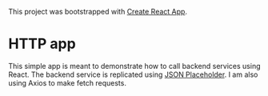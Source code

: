This project was bootstrapped with [Create React App](https://github.com/facebookincubator/create-react-app).

# HTTP app

This simple app is meant to demonstrate how to call backend services using React. The backend service is replicated using
[JSON Placeholder](https://jsonplaceholder.typicode.com/). I am also using Axios to make fetch requests.
